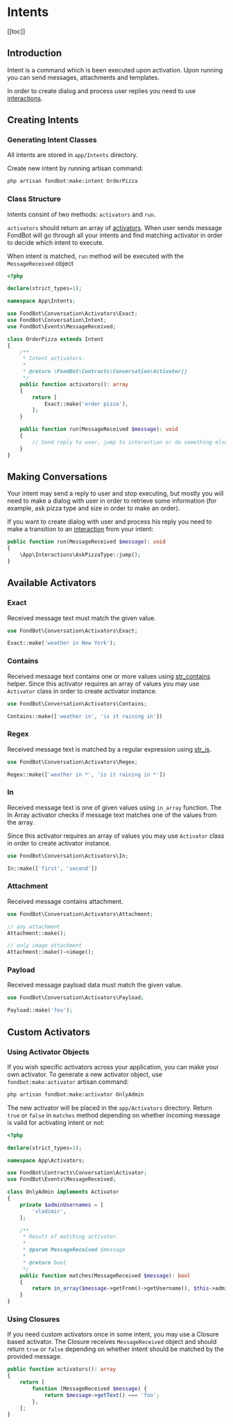 # Intents

[[toc]]

## Introduction
Intent is a command which is been executed upon activation.
Upon running you can send messages, attachments and templates.

In order to create dialog and process user replies you need to use [interactions](interactions.md).

## Creating Intents

### Generating Intent Classes

All intents are stored in `app/Intents` directory.

Create new intent by running artisan command:

```bash
php artisan fondbot:make:intent OrderPizza
```

### Class Structure

Intents consint of two methods: `activators` and `run`.

`activators` should return an array of [activators](#activators). When user sends message FondBot will go through all your intents and find matching activator in order to decide which intent to execute.

When intent is matched, `run` method will be executed with the `MessageReceived` object

```php
<?php

declare(strict_types=1);

namespace App\Intents;

use FondBot\Conversation\Activators\Exact;
use FondBot\Conversation\Intent;
use FondBot\Events\MessageReceived;

class OrderPizza extends Intent
{
    /**
     * Intent activators.
     *
     * @return \FondBot\Contracts\Conversation\Activator[]
     */
    public function activators(): array
    {
        return [
            Exact::make('order pizza'),
        ];
    }

    public function run(MessageReceived $message): void
    {
        // Send reply to user, jump to interaction or do something else...
    }
}

```

## Making Conversations

Your intent may send a reply to user and stop executing, but mostly you will need to make a dialog with user in order to retrieve some information (for example, ask pizza type and size in order to make an order).

If you want to create dialog with user and process his reply you need to make a transition to an [interaction](interactions.md) from your intent:

```php
public function run(MessageReceived $message): void
{
    \App\Interactions\AskPizzaType::jump();
}
```

## Available Activators

### Exact

Received message text must match the given value.

```php
use FondBot\Conversation\Activators\Exact;

Exact::make('weather in New York');
```

### Contains

Received message text contains one or more values using [str_contains](https://laravel.com/docs/helpers#method-str-contains) helper.
Since this activator requires an array of values you may use `Activator` class in order to create activator instance.

```php
use FondBot\Conversation\Activators\Contains;

Contains::make(['weather in', 'is it raining in'])
```

### Regex

Received message text is matched by a regular expression using [str_is](https://laravel.com/docs/helpers#method-str-is).

```php
use FondBot\Conversation\Activators\Regex;

Regex::make(['weather in *', 'is it raining in *'])
```

### In

Received message text is one of given values using `in_array` function. 
The In Array activator checks if message text matches one of the values from the array.

Since this activator requires an array of values you may use `Activator` class in order to create activator instance.

```php
use FondBot\Conversation\Activators\In;

In::make(['first', 'second'])
```

### Attachment

Received message contains attachment.

```php
use FondBot\Conversation\Activators\Attachment;

// any attachment
Attachment::make();

// only image attachment
Attachment::make()->image();
```

### Payload

Received message payload data must match the given value.

```php
use FondBot\Conversation\Activators\Payload;

Payload::make('foo');
```

## Custom Activators

### Using Activator Objects

If you wish specific activators across your application, you can make your own activator. To generate a new activator object, use `fondbot:make:activator` artisan command:

```bash
php artisan fondbot:make:activator OnlyAdmin
```

The new activator will be placed in the `app/Activators` directory. Return `true` or `false` in `matches` method depending on whether incoming message is valid for activating intent or not:

```php
<?php

declare(strict_types=1);

namespace App\Activators;

use FondBot\Contracts\Conversation\Activator;
use FondBot\Events\MessageReceived;

class OnlyAdmin implements Activator
{
    private $adminUsernames = [
        'vladimir',
    ];

    /**
     * Result of matching activator.
     *
     * @param MessageReceived $message
     *
     * @return bool
     */
    public function matches(MessageReceived $message): bool
    {
        return in_array($message->getFrom()->getUsername(), $this->adminUsernames, true);
    }
}
```

### Using Closures

If you need custom activators once in some intent, you may use a Closure based activator. The Closure receives `MessageReceived` object and should return `true` or `false` depending on whether intent should be matched by the provided message.

```php
public function activators(): array
{
    return [
        function (MessageReceived $message) {
            return $message->getText() === 'foo';
        },
    ];
}
```